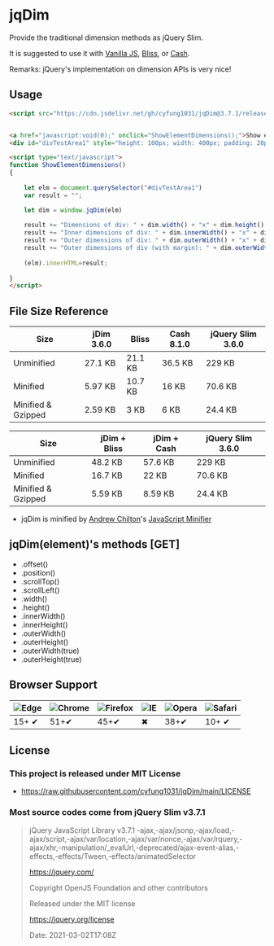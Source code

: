 # jqDim
Provide the traditional dimension methods as jQuery Slim.

It is suggested to use it with [Vanilla JS](http://vanilla-js.com/), [Bliss](https://blissfuljs.com/), or [Cash](https://github.com/fabiospampinato/cash).

Remarks: jQuery's implementation on dimension APIs is very nice!

## Usage

```html
<script src="https://cdn.jsdelivr.net/gh/cyfung1031/jqDim@3.7.1/release/jqDim-3.7.1.min.js"></script>


<a href="javascript:void(0);" onclick="ShowElementDimensions();">Show element dimensions</a>
<div id="divTestArea1" style="height: 100px; width: 400px; padding: 20px; margin: 3px; border: 1px solid silver; background-color: #eee;"></div>

<script type="text/javascript">
function ShowElementDimensions()
{
  
    let elm = document.querySelector("#divTestArea1")
	var result = "";

    let dim = window.jqDim(elm)
	
	result += "Dimensions of div: " + dim.width() + "x" + dim.height() + "</br>";
	result += "Inner dimensions of div: " + dim.innerWidth() + "x" + dim.innerHeight() + "</br>";	
	result += "Outer dimensions of div: " + dim.outerWidth() + "x" + dim.outerHeight() + "</br>";	
	result += "Outer dimensions of div (with margin): " + dim.outerWidth(true) + "x" + dim.outerHeight(true) + "</br>";	
	
	(elm).innerHTML=result;
    
}
</script>

```

## File Size Reference

| Size               | jDim 3.6.0  | Bliss  | Cash 8.1.0  | jQuery Slim 3.6.0 |
| ------------------ | ----------- | ---------  | ----------  | ----------------- |
| Unminified         | 27.1 KB     | 21.1 KB    | 36.5 KB     | 229 KB            |
| Minified           | 5.97 KB     | 10.7 KB    | 16 KB       | 70.6 KB           |
| Minified & Gzipped | 2.59 KB     | 3 KB       | 6 KB        | 24.4 KB           |

| Size               | jDim + Bliss  | jDim + Cash  | jQuery Slim 3.6.0 |
| ------------------ | ------------- | -----------  | ----------------- |
| Unminified         | 48.2 KB       | 57.6 KB      | 229 KB            |
| Minified           | 16.7 KB       | 22 KB        | 70.6 KB           |
| Minified & Gzipped | 5.59 KB       | 8.59 KB      | 24.4 KB           |

* jqDim is minified by [Andrew Chilton](https://chilts.org/)'s [JavaScript Minifier](https://javascript-minifier.com/)

## jqDim(element)'s methods [GET]
* .offset()
* .position()
* .scrollTop()
* .scrollLeft()
* .width()
* .height()
* .innerWidth()
* .innerHeight()
* .outerWidth()
* .outerHeight()
* .outerWidth(true)
* .outerHeight(true)


## Browser Support

![Edge][edge] | ![Chrome][chrome] | ![Firefox][firefox] | ![IE][ie] | ![Opera][opera] | ![Safari][safari]
--- | --- | --- | --- | --- | --- |
 15+ ✔ | 51+✔ | 45+✔ | ✖ | 38+✔ | 10+ ✔ |

[chrome]:  https://raw.githubusercontent.com/alrra/browser-logos/main/src/chrome/chrome_48x48.png "Chrome"
[firefox]: https://raw.githubusercontent.com/alrra/browser-logos/main/src/firefox/firefox_48x48.png "Firefox"
[edge]:    https://raw.githubusercontent.com/alrra/browser-logos/main/src/edge/edge_48x48.png "Edge"
[ie]:      https://raw.githubusercontent.com/alrra/browser-logos/main/src/archive/internet-explorer_9-11/internet-explorer_9-11_48x48.png "IE"
[opera]:   https://raw.githubusercontent.com/alrra/browser-logos/main/src/opera/opera_48x48.png "Opera"
[safari]:  https://raw.githubusercontent.com/alrra/browser-logos/main/src/safari/safari_48x48.png "Safari"

## License

### This project is released under MIT License
* https://raw.githubusercontent.com/cyfung1031/jqDim/main/LICENSE

### Most source codes come from jQuery Slim v3.7.1

>  
> jQuery JavaScript Library v3.7.1 -ajax,-ajax/jsonp,-ajax/load,-ajax/script,-ajax/var/location,-ajax/var/nonce,-ajax/var/rquery,-ajax/xhr,-manipulation/_evalUrl,-deprecated/ajax-event-alias,-effects,-effects/Tween,-effects/animatedSelector
>
> https://jquery.com/
> 
>
> Copyright OpenJS Foundation and other contributors
> 
> Released under the MIT license
> 
> https://jquery.org/license
>
> Date: 2021-03-02T17:08Z
> 
